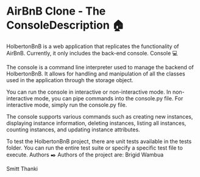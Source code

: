 
# AirBnB Clone - The ConsoleDescription 🏠
HolbertonBnB is a web application that replicates the functionality of AirBnB. Currently, it only includes the back-end console.
Console 💻

The console is a command line interpreter used to manage the backend of HolbertonBnB. It allows for handling and manipulation of all the classes used in the application through the storage object.

You can run the console in interactive or non-interactive mode. In non-interactive mode, you can pipe commands into the console.py file. For interactive mode, simply run the console.py file.

The console supports various commands such as creating new instances, displaying instance information, deleting instances, listing all instances, counting instances, and updating instance attributes.

To test the HolbertonBnB project, there are unit tests available in the tests folder. You can run the entire test suite or specify a specific test file to execute.
Authors ✒️
Authors of the project are:
  Brigid Wambua <Bricecy>
  
  Smitt Thanki <Sunny670>


